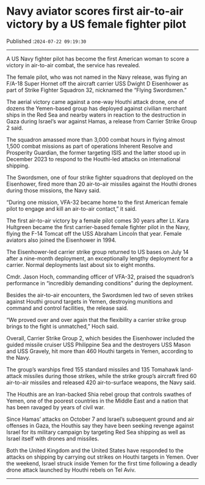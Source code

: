 # Navy aviator scores first air-to-air victory by a US female fighter pilot

Published :`2024-07-22 09:19:30`

---

A US Navy fighter pilot has become the first American woman to score a victory in air-to-air combat, the service has revealed.

The female pilot, who was not named in the Navy release, was flying an F/A-18 Super Hornet off the aircraft carrier USS Dwight D Eisenhower as part of Strike Fighter Squadron 32, nicknamed the “Flying Swordsmen.”

The aerial victory came against a one-way Houthi attack drone, one of dozens the Yemen-based group has deployed against civilian merchant ships in the Red Sea and nearby waters in reaction to the destruction in Gaza during Israel’s war against Hamas, a release from Carrier Strike Group 2 said.

The squadron amassed more than 3,000 combat hours in flying almost 1,500 combat missions as part of operations Inherent Resolve and Prosperity Guardian, the former targeting ISIS and the latter stood up in December 2023 to respond to the Houthi-led attacks on international shipping.

The Swordsmen, one of four strike fighter squadrons that deployed on the Eisenhower, fired more than 20 air-to-air missiles against the Houthi drones during those missions, the Navy said.

“During one mission, VFA-32 became home to the first American female pilot to engage and kill an air-to-air contact,” it said.

The first air-to-air victory by a female pilot comes 30 years after Lt. Kara Hultgreen became the first carrier-based female fighter pilot in the Navy, flying the F-14 Tomcat off the USS Abraham Lincoln that year. Female aviators also joined the Eisenhower in 1994.

The Eisenhower-led carrier strike group returned to US bases on July 14 after a nine-month deployment, an exceptionally lengthy deployment for a carrier. Normal deployments last about six to eight months.

Cmdr. Jason Hoch, commanding officer of VFA-32, praised the squadron’s performance in “incredibly demanding conditions” during the deployment.

Besides the air-to-air encounters, the Swordsmen led two of seven strikes against Houthi ground targets in Yemen, destroying munitions and command and control facilities, the release said.

“We proved over and over again that the flexibility a carrier strike group brings to the fight is unmatched,” Hoch said.

Overall, Carrier Strike Group 2, which besides the Eisenhower included the guided missile cruiser USS Philippine Sea and the destroyers USS Mason and USS Gravely, hit more than 460 Houthi targets in Yemen, according to the Navy.

The group’s warships fired 155 standard missiles and 135 Tomahawk land-attack missiles during those strikes, while the strike group’s aircraft fired 60 air-to-air missiles and released 420 air-to-surface weapons, the Navy said.

The Houthis are an Iran-backed Shia rebel group that controls swathes of Yemen, one of the poorest countries in the Middle East and a nation that has been ravaged by years of civil war.

Since Hamas’ attacks on October 7 and Israel’s subsequent ground and air offenses in Gaza, the Houthis say they have been seeking revenge against Israel for its military campaign by targeting Red Sea shipping as well as Israel itself with drones and missiles.

Both the United Kingdom and the United States have responded to the attacks on shipping by carrying out strikes on Houthi targets in Yemen. Over the weekend, Israel struck inside Yemen for the first time following a deadly drone attack launched by Houthi rebels on Tel Aviv.

---

